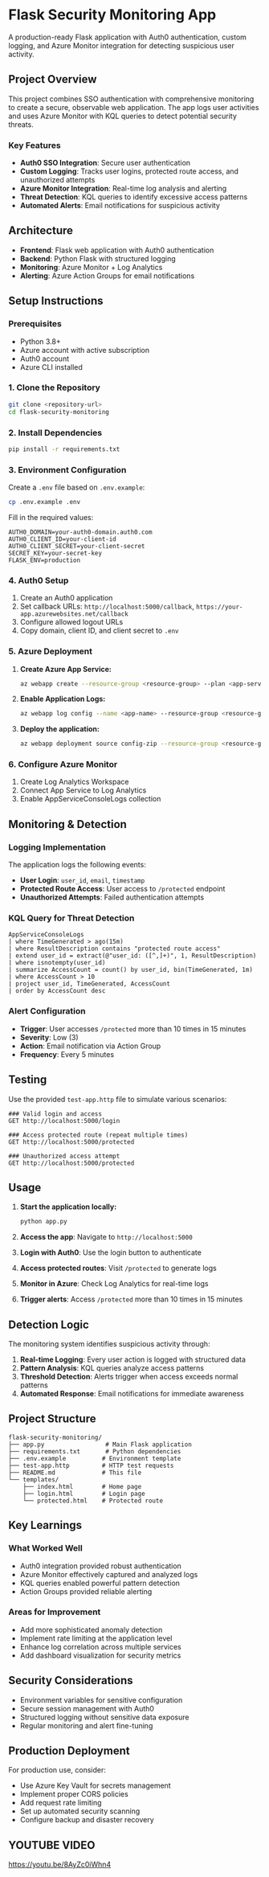 # Flask Security Monitoring App

A production-ready Flask application with Auth0 authentication, custom logging, and Azure Monitor integration for detecting suspicious user activity.

## Project Overview

This project combines SSO authentication with comprehensive monitoring to create a secure, observable web application. The app logs user activities and uses Azure Monitor with KQL queries to detect potential security threats.

### Key Features

- **Auth0 SSO Integration**: Secure user authentication
- **Custom Logging**: Tracks user logins, protected route access, and unauthorized attempts
- **Azure Monitor Integration**: Real-time log analysis and alerting
- **Threat Detection**: KQL queries to identify excessive access patterns
- **Automated Alerts**: Email notifications for suspicious activity

## Architecture

- **Frontend**: Flask web application with Auth0 authentication
- **Backend**: Python Flask with structured logging
- **Monitoring**: Azure Monitor + Log Analytics
- **Alerting**: Azure Action Groups for email notifications

## Setup Instructions

### Prerequisites

- Python 3.8+
- Azure account with active subscription
- Auth0 account
- Azure CLI installed

### 1. Clone the Repository

```bash
git clone <repository-url>
cd flask-security-monitoring
```

### 2. Install Dependencies

```bash
pip install -r requirements.txt
```

### 3. Environment Configuration

Create a `.env` file based on `.env.example`:

```bash
cp .env.example .env
```

Fill in the required values:

```env
AUTH0_DOMAIN=your-auth0-domain.auth0.com
AUTH0_CLIENT_ID=your-client-id
AUTH0_CLIENT_SECRET=your-client-secret
SECRET_KEY=your-secret-key
FLASK_ENV=production
```

### 4. Auth0 Setup

1. Create an Auth0 application
2. Set callback URLs: `http://localhost:5000/callback`, `https://your-app.azurewebsites.net/callback`
3. Configure allowed logout URLs
4. Copy domain, client ID, and client secret to `.env`

### 5. Azure Deployment

1. **Create Azure App Service:**
   ```bash
   az webapp create --resource-group <resource-group> --plan <app-service-plan> --name <app-name> --runtime "PYTHON|3.9"
   ```

2. **Enable Application Logs:**
   ```bash
   az webapp log config --name <app-name> --resource-group <resource-group> --application-logging filesystem
   ```

3. **Deploy the application:**
   ```bash
   az webapp deployment source config-zip --resource-group <resource-group> --name <app-name> --src <zip-file>
   ```

### 6. Configure Azure Monitor

1. Create Log Analytics Workspace
2. Connect App Service to Log Analytics
3. Enable AppServiceConsoleLogs collection

## Monitoring & Detection

### Logging Implementation

The application logs the following events:

- **User Login**: `user_id`, `email`, `timestamp`
- **Protected Route Access**: User access to `/protected` endpoint
- **Unauthorized Attempts**: Failed authentication attempts

### KQL Query for Threat Detection

```kql
AppServiceConsoleLogs
| where TimeGenerated > ago(15m)
| where ResultDescription contains "protected route access"
| extend user_id = extract(@"user_id: ([^,]+)", 1, ResultDescription)
| where isnotempty(user_id)
| summarize AccessCount = count() by user_id, bin(TimeGenerated, 1m)
| where AccessCount > 10
| project user_id, TimeGenerated, AccessCount
| order by AccessCount desc
```

### Alert Configuration

- **Trigger**: User accesses `/protected` more than 10 times in 15 minutes
- **Severity**: Low (3)
- **Action**: Email notification via Action Group
- **Frequency**: Every 5 minutes

## Testing

Use the provided `test-app.http` file to simulate various scenarios:

```http
### Valid login and access
GET http://localhost:5000/login

### Access protected route (repeat multiple times)
GET http://localhost:5000/protected

### Unauthorized access attempt
GET http://localhost:5000/protected
```

## Usage

1. **Start the application locally:**
   ```bash
   python app.py
   ```

2. **Access the app**: Navigate to `http://localhost:5000`

3. **Login with Auth0**: Use the login button to authenticate

4. **Access protected routes**: Visit `/protected` to generate logs

5. **Monitor in Azure**: Check Log Analytics for real-time logs

6. **Trigger alerts**: Access `/protected` more than 10 times in 15 minutes

## Detection Logic

The monitoring system identifies suspicious activity through:

1. **Real-time Logging**: Every user action is logged with structured data
2. **Pattern Analysis**: KQL queries analyze access patterns
3. **Threshold Detection**: Alerts trigger when access exceeds normal patterns
4. **Automated Response**: Email notifications for immediate awareness

## Project Structure

```
flask-security-monitoring/
├── app.py                 # Main Flask application
├── requirements.txt       # Python dependencies
├── .env.example          # Environment template
├── test-app.http         # HTTP test requests
├── README.md             # This file
└── templates/
    ├── index.html        # Home page
    ├── login.html        # Login page
    └── protected.html    # Protected route
```

## Key Learnings

### What Worked Well

- Auth0 integration provided robust authentication
- Azure Monitor effectively captured and analyzed logs
- KQL queries enabled powerful pattern detection
- Action Groups provided reliable alerting

### Areas for Improvement

- Add more sophisticated anomaly detection
- Implement rate limiting at the application level
- Enhance log correlation across multiple services
- Add dashboard visualization for security metrics

## Security Considerations

- Environment variables for sensitive configuration
- Secure session management with Auth0
- Structured logging without sensitive data exposure
- Regular monitoring and alert fine-tuning

## Production Deployment

For production use, consider:

- Use Azure Key Vault for secrets management
- Implement proper CORS policies
- Add request rate limiting
- Set up automated security scanning
- Configure backup and disaster recovery

## YOUTUBE VIDEO
https://youtu.be/8AyZc0iWhn4
